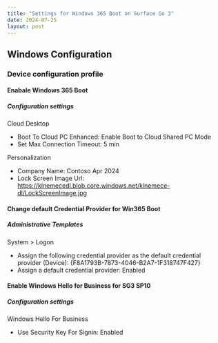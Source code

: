 ```yaml
---
title: "Settings for Windows 365 Boot on Surface Go 3"
date: 2024-07-25
layout: post
---
```



## Windows Configuration 
### Device configuration profile

#### Enabale Windows 365 Boot
##### Configuration settings
Cloud Desktop
- Boot To Cloud PC Enhanced: Enable Boot to Cloud Shared PC Mode
- Set Max Connection Timeout: 5 min

Personalization
- Company Name: Contoso Apr 2024
- Lock Screen Image Url: https://klnemecedl.blob.core.windows.net/klnemece-dl/LockScreenImage.jpg


#### Change default Credential Provider for Win365 Boot
##### Administrative Templates
System > Logon
- Assign the following credential provider as the default credential provider (Device): {F8A1793B-7873-4046-B2A7-1F318747F427}
- Assign a default credential provider: Enabled

#### Enable Windows Hello for Business for SG3 SP10
##### Configuration settings
Windows Hello For Business
- Use Security Key For Signin: Enabled
